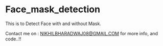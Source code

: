 # Face_mask_detection


This is to Detect Face with and without Mask.

Contact me on : NIKHILBHARADWAJ08@GMAIL.COM  for more info, and code..!!
